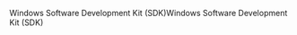 <span data-ttu-id="44593-101">Windows Software Development Kit (SDK)</span><span class="sxs-lookup"><span data-stu-id="44593-101">Windows Software Development Kit (SDK)</span></span>